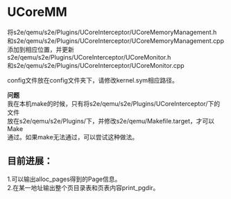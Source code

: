 UCoreMM
============================
将s2e/qemu/s2e/Plugins/UCoreInterceptor/UCoreMemoryManagement.h <br>
和s2e/qemu/s2e/Plugins/UCoreInterceptor/UCoreMemoryManagement.cpp <br>
添加到相应位置，并更新s2e/qemu/s2e/Plugins/UCoreInterceptor/UCoreMonitor.h <br>
和s2e/qemu/s2e/Plugins/UCoreInterceptor/UCoreMonitor.cpp <br>

config文件放在config文件夹下，请修改kernel.sym相应路径。 <br>

**问题** <br>
我在本机make的时候，只有将s2e/qemu/s2e/Plugins/UCoreInterceptor/下的文件 <br>
放在s2e/qemu/s2e/Plugins/下，并修改s2e/qemu/Makefile.target，才可以Make <br>
通过。如果make无法通过，可以尝试这种做法。 <br>

目前进展：
----------------------------
1.可以输出alloc_pages得到的Page信息。 <br>
2.在某一地址输出整个页目录表和页表内容print_pgdir。<br>